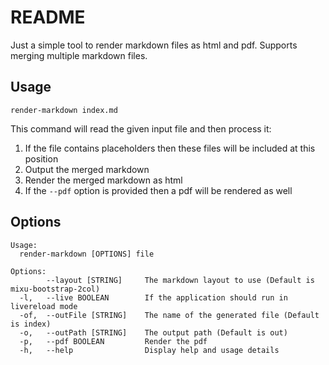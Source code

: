 # README

Just a simple tool to render markdown files as html and pdf. Supports merging multiple markdown files.

## Usage

`render-markdown index.md`

This command will read the given input file and then process it:

1. If the file contains <!-- include:(.*) --> placeholders then these files will be included at this position
2. Output the merged markdown
3. Render the merged markdown as html
4. If the `--pdf` option is provided then a pdf will be rendered as well

## Options

```
Usage:
  render-markdown [OPTIONS] file

Options:
        --layout [STRING]     The markdown layout to use (Default is mixu-bootstrap-2col)
  -l,   --live BOOLEAN        If the application should run in livereload mode
  -of,  --outFile [STRING]    The name of the generated file (Default is index)
  -o,   --outPath [STRING]    The output path (Default is out)
  -p,   --pdf BOOLEAN         Render the pdf
  -h,   --help                Display help and usage details
```
